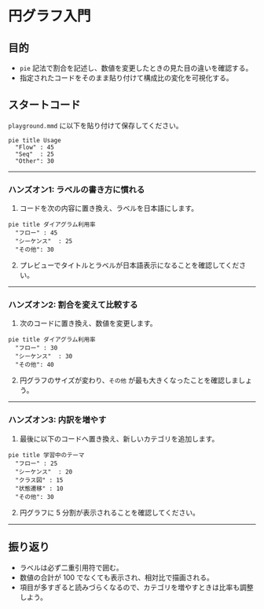 # 円グラフ入門

## 目的
- `pie` 記法で割合を記述し、数値を変更したときの見た目の違いを確認する。
- 指定されたコードをそのまま貼り付けて構成比の変化を可視化する。

## スタートコード
`playground.mmd` に以下を貼り付けて保存してください。

```mermaid
pie title Usage
  "Flow" : 45
  "Seq"  : 25
  "Other": 30
```

---

### ハンズオン1: ラベルの書き方に慣れる
1. コードを次の内容に置き換え、ラベルを日本語にします。

```mermaid
pie title ダイアグラム利用率
  "フロー" : 45
  "シーケンス"  : 25
  "その他": 30
```

2. プレビューでタイトルとラベルが日本語表示になることを確認してください。

---

### ハンズオン2: 割合を変えて比較する
1. 次のコードに置き換え、数値を変更します。

```mermaid
pie title ダイアグラム利用率
  "フロー" : 30
  "シーケンス"  : 30
  "その他": 40
```

2. 円グラフのサイズが変わり、`その他` が最も大きくなったことを確認しましょう。

---

### ハンズオン3: 内訳を増やす
1. 最後に以下のコードへ置き換え、新しいカテゴリを追加します。

```mermaid
pie title 学習中のテーマ
  "フロー" : 25
  "シーケンス"  : 20
  "クラス図" : 15
  "状態遷移" : 10
  "その他": 30
```

2. 円グラフに 5 分割が表示されることを確認してください。

---

## 振り返り
- ラベルは必ず二重引用符で囲む。
- 数値の合計が 100 でなくても表示され、相対比で描画される。
- 項目が多すぎると読みづらくなるので、カテゴリを増やすときは比率も調整しよう。
